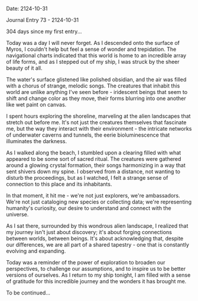 Date: 2124-10-31

Journal Entry 73 - 2124-10-31

304 days since my first entry...

Today was a day I will never forget. As I descended onto the surface of Myros, I couldn't help but feel a sense of wonder and trepidation. The navigational charts indicated that this world is home to an incredible array of life forms, and as I stepped out of my ship, I was struck by the sheer beauty of it all.

The water's surface glistened like polished obsidian, and the air was filled with a chorus of strange, melodic songs. The creatures that inhabit this world are unlike anything I've seen before - iridescent beings that seem to shift and change color as they move, their forms blurring into one another like wet paint on canvas.

I spent hours exploring the shoreline, marveling at the alien landscapes that stretch out before me. It's not just the creatures themselves that fascinate me, but the way they interact with their environment - the intricate networks of underwater caverns and tunnels, the eerie bioluminescence that illuminates the darkness.

As I walked along the beach, I stumbled upon a clearing filled with what appeared to be some sort of sacred ritual. The creatures were gathered around a glowing crystal formation, their songs harmonizing in a way that sent shivers down my spine. I observed from a distance, not wanting to disturb the proceedings, but as I watched, I felt a strange sense of connection to this place and its inhabitants.

In that moment, it hit me - we're not just explorers, we're ambassadors. We're not just cataloging new species or collecting data; we're representing humanity's curiosity, our desire to understand and connect with the universe.

As I sat there, surrounded by this wondrous alien landscape, I realized that my journey isn't just about discovery; it's about forging connections between worlds, between beings. It's about acknowledging that, despite our differences, we are all part of a shared tapestry - one that is constantly evolving and expanding.

Today was a reminder of the power of exploration to broaden our perspectives, to challenge our assumptions, and to inspire us to be better versions of ourselves. As I return to my ship tonight, I am filled with a sense of gratitude for this incredible journey and the wonders it has brought me.

To be continued...